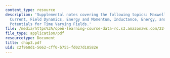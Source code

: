 ```yaml
---
content_type: resource
description: 'Supplemental notes covering the following topics: Maxwell Displacement
  Current, Field Dynamics, Energy and Momentum, Inductance, Energy, and Magnet Stresses,
  Potentials for Time Varying Fields.'
file: /media/https%3A/open-learning-course-data-rc.s3.amazonaws.com/22-105-electromagnetic-interactions-fall-2005/c2f968d15662cff0b755fd027d18582e_chap3.pdf
file_type: application/pdf
resourcetype: Document
title: chap3.pdf
uid: c2f968d1-5662-cff0-b755-fd027d18582e
---
```

